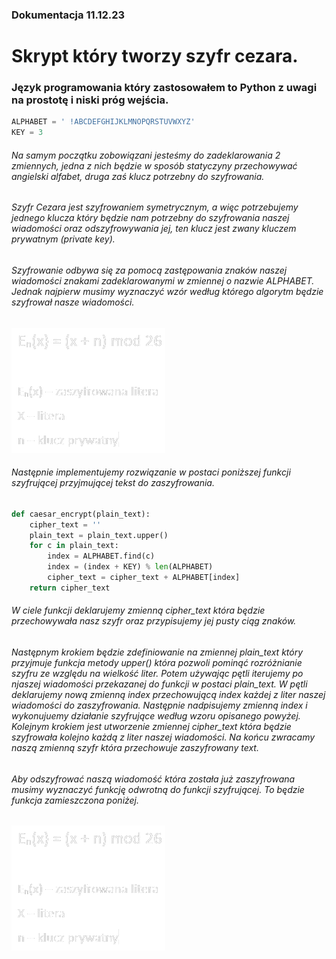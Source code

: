 ### Dokumentacja 11.12.23
# Skrypt który tworzy szyfr cezara.
### Język programowania który zastosowałem to Python z uwagi na prostotę i niski próg wejścia.

```python
ALPHABET = ' !ABCDEFGHIJKLMNOPQRSTUVWXYZ'
KEY = 3
```
###### Na samym początku zobowiązani jesteśmy do zadeklarowania 2 zmiennych, jedna z nich będzie w sposób statyczyny przechowywać angielski alfabet, druga zaś klucz potrzebny do szyfrowania.
###### Szyfr Cezara jest szyfrowaniem symetrycznym, a więc potrzebujemy jednego klucza który będzie nam potrzebny do szyfrowania naszej wiadomości oraz odszyfrowywania jej, ten klucz jest zwany kluczem prywatnym (private key).
###### Szyfrowanie odbywa się za pomocą zastępowania znaków naszej wiadomości znakami zadeklarowanymi w zmiennej o nazwie ALPHABET. Jednak najpierw musimy wyznaczyć wzór według którego algorytm będzie szyfrował nasze wiadomości.
![równanie-szyfr-cezara](encryption-equation.png)
###### Następnie implementujemy rozwiązanie w postaci poniższej funkcji szyfrującej przyjmującej tekst do zaszyfrowania.
```python
def caesar_encrypt(plain_text):
    cipher_text = ''
    plain_text = plain_text.upper()
    for c in plain_text:
        index = ALPHABET.find(c)
        index = (index + KEY) % len(ALPHABET)
        cipher_text = cipher_text + ALPHABET[index]
    return cipher_text
```
###### W ciele funkcji deklarujemy zmienną cipher_text która będzie przechowywała nasz szyfr oraz przypisujemy jej pusty ciąg znaków.
###### Następnym krokiem będzie zdefiniowanie na zmiennej plain_text który przyjmuje funkcja metody upper() która pozwoli pominąć rozróżnianie szyfru ze względu na wielkość liter. Potem używając pętli iterujemy po njaszej wiadomości przekazanej do funkcji w postaci plain_text. W pętli deklarujemy nową zmienną index przechowującą index każdej z liter naszej wiadomości do zaszyfrowania. Następnie nadpisujemy zmienną index i wykonujuemy działanie szyfrujące według wzoru opisanego powyżej. Kolejnym krokiem jest utworzenie zmiennej cipher_text która będzie szyfrowała kolejno każdą z liter naszej wiadomości. Na końcu zwracamy naszą zmienną szyfr która przechowuje zaszyfrowany text.

###### Aby odszyfrować naszą wiadomość która została już zaszyfrowana musimy wyznaczyć funkcję odwrotną do funkcji szyfrującej. To będzie funkcja zamieszczona poniżej.
![równanie-szyfr-cezara](encryption-equation.png)